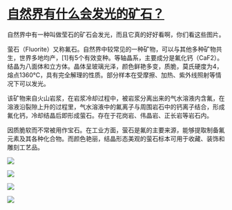 # [自然界有什么会发光的矿石？](https://github.com/myogg/meek/issues/28)

自然界中有一种叫做莹石的矿石会发光，而且它真的好好看啊，你们看这些图片。

萤石（Fluorite）又称氟石。自然界中较常见的一种矿物，可以与其他多种矿物共生，世界多地均产，[1]有5个有效变种。等轴晶系，主要成分是氟化钙（CaF2）。结晶为八面体和立方体。晶体呈玻璃光泽，颜色鲜艳多变，质脆，莫氏硬度为4，熔点1360℃，具有完全解理的性质。部分样本在受摩擦、加热、紫外线照射等情况下可以发光。

该矿物来自火山岩浆，在岩浆冷却过程中，被岩浆分离出来的气水溶液内含氟，在溶液沿裂隙上升的过程里，气水溶液中的氟离子与周围岩石中的钙离子结合，形成氟化钙，冷却结晶后即形成萤石。存在于花岗岩、伟晶岩、正长岩等岩石内。

因质脆软而不常被用作宝石。在工业方面，萤石是氟的主要来源，能够提取制备氟元素及其各种化合物。而颜色艳丽，结晶形态美观的萤石标本可用于收藏、装饰和雕刻工艺品。

![](https://pic.imgdb.cn/item/662fe1a10ea9cb1403d9aa52.jpg)

![](https://pic.imgdb.cn/item/662fe1a20ea9cb1403d9aafd.jpg)

![](https://pic.imgdb.cn/item/662fe1a20ea9cb1403d9ab38.jpg)

![](https://pic.imgdb.cn/item/662fe1a20ea9cb1403d9ab67.jpg)

